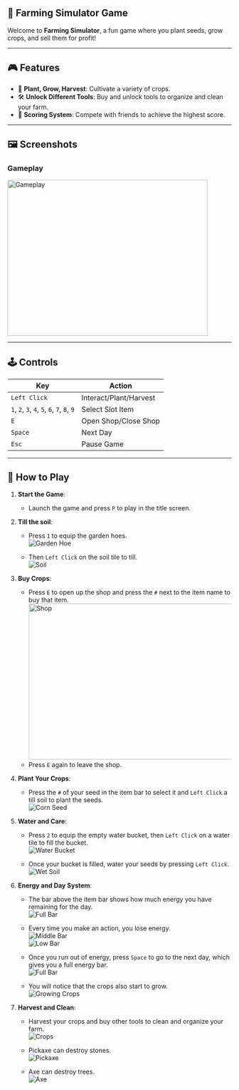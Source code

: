 ## 🌾 Farming Simulator Game

Welcome to **Farming Simulator**, a fun game where you plant seeds, grow crops, and sell them for profit!

---

## 🎮 Features

- 🌱 **Plant, Grow, Harvest**: Cultivate a variety of crops.
- 🛠️ **Unlock Different Tools**: Buy and unlock tools to organize and clean your farm.
- 🌟 **Scoring System**: Compete with friends to achieve the highest score.

---

## 🖼️ Screenshots

### **Gameplay**
<img src="https://github.com/user-attachments/assets/96f21f1a-450e-452b-bcc7-d2cb12a905f0" alt="Gameplay" width="450" height= "350">

---

## 🕹️ Controls

| **Key**         | **Action**               |
|------------------|--------------------------|
| `Left Click`| Interact/Plant/Harvest           |
| `1`, `2`, `3`, `4`, `5`, `6`, `7`, `8`, `9`   | Select Slot Item      |
| `E`             | Open Shop/Close Shop       |
| `Space`             | Next Day       |
| `Esc`           | Pause Game               |

---

## 📜 How to Play

1. **Start the Game**:
   - Launch the game and press `P` to play in the title screen.
  
2. **Till the soil**:

   - Press `1` to equip the garden hoes.  
     ![Garden Hoe](https://github.com/user-attachments/assets/e8eeb884-d0e5-48f4-a39e-a1c1b63b9e44)

   - Then `Left Click` on the soil tile to till.  
     ![Soil](https://github.com/user-attachments/assets/8f2837e0-48f4-47e6-8b3a-2a0ccabbe88b)

3. **Buy Crops**:
     - Press `E` to open up the shop and press the `#` next to the item name to buy that item.
       <img src="https://github.com/user-attachments/assets/6321af68-f06a-4d43-89af-bafe838880ee" alt="Shop" width="600" height= "350">
     - Press `E` again to leave the shop.
      
4. **Plant Your Crops**:
   - Press the `#` of your seed in the item bar to select it and `Left Click` a till soil to plant the seeds.  
     ![Corn Seed](https://github.com/user-attachments/assets/ea5642aa-0ae7-459f-8d5c-fa6e54ddf977)

5. **Water and Care**:
   - Press `2` to equip the empty water bucket, then `Left Click` on a water tile to fill the bucket.  
     ![Water Bucket](https://github.com/user-attachments/assets/6cbed58d-3ba6-4023-abbe-d8cbbe5eeb3a)

   - Once your bucket is filled, water your seeds by pressing `Left Click`.  
     ![Wet Soil](https://github.com/user-attachments/assets/5f838deb-150b-469b-a461-9cc9a2893125)

5. **Energy and Day System**:

   - The bar above the item bar shows how much energy you have remaining for the day.  
     ![Full Bar](https://github.com/user-attachments/assets/ad2c492f-7252-4231-b081-b9df5caf74e8)
     
   - Every time you make an action, you lose energy.  
     ![Middle Bar](https://github.com/user-attachments/assets/2babb36b-005a-4bc0-a0bb-b1676e59280d)  
     ![Low Bar](https://github.com/user-attachments/assets/1d2d2a8c-d9f1-4566-95f5-7a6b2f42c87c)
     
   - Once you run out of energy, press `Space` to go to the next day, which gives you a full energy bar.  
     ![Full Bar](https://github.com/user-attachments/assets/ad2c492f-7252-4231-b081-b9df5caf74e8)
     
   - You will notice that the crops also start to grow.  
     ![Growing Crops](https://github.com/user-attachments/assets/0faad066-6716-4d65-a089-73939fcb0a35)

6. **Harvest and Clean**:

   - Harvest your crops and buy other tools to clean and organize your farm.  
     ![Crops](https://github.com/user-attachments/assets/36288f6a-6015-48c1-bb0c-e8611ef2b957)
     
   - Pickaxe can destroy stones.  
     ![Pickaxe](https://github.com/user-attachments/assets/9cdcc38b-bd11-4ca6-9f4c-abcd54c63c75)
     
   - Axe can destroy trees.  
     ![Axe](https://github.com/user-attachments/assets/6136d2dc-4caf-481c-8585-47d2dc2eda8a)
